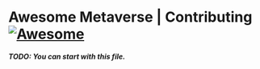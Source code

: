 # Awesome Metaverse | Contributing [![Awesome](https://awesome.re/badge.svg)](https://awesome.re)

***TODO: You can start with this file.***